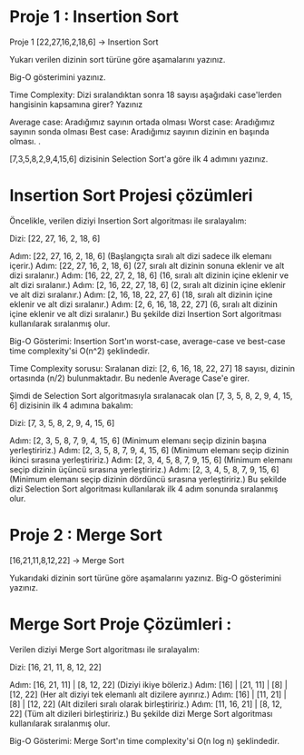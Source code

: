 # Proje 1 : Insertion Sort
Proje 1
[22,27,16,2,18,6] -> Insertion Sort

Yukarı verilen dizinin sort türüne göre aşamalarını yazınız.

Big-O gösterimini yazınız.

Time Complexity: Dizi sıralandıktan sonra 18 sayısı aşağıdaki case'lerden hangisinin kapsamına girer? Yazınız

Average case: Aradığımız sayının ortada olması
Worst case: Aradığımız sayının sonda olması
Best case: Aradığımız sayının dizinin en başında olması.
.



[7,3,5,8,2,9,4,15,6] dizisinin Selection Sort'a göre ilk 4 adımını yazınız.

# Insertion Sort Projesi çözümleri

Öncelikle, verilen diziyi Insertion Sort algoritması ile sıralayalım:

Dizi: [22, 27, 16, 2, 18, 6]

Adım: [22, 27, 16, 2, 18, 6] (Başlangıçta sıralı alt dizi sadece ilk elemanı içerir.)
Adım: [22, 27, 16, 2, 18, 6] (27, sıralı alt dizinin sonuna eklenir ve alt dizi sıralanır.)
Adım: [16, 22, 27, 2, 18, 6] (16, sıralı alt dizinin içine eklenir ve alt dizi sıralanır.)
Adım: [2, 16, 22, 27, 18, 6] (2, sıralı alt dizinin içine eklenir ve alt dizi sıralanır.)
Adım: [2, 16, 18, 22, 27, 6] (18, sıralı alt dizinin içine eklenir ve alt dizi sıralanır.)
Adım: [2, 6, 16, 18, 22, 27] (6, sıralı alt dizinin içine eklenir ve alt dizi sıralanır.)
Bu şekilde dizi Insertion Sort algoritması kullanılarak sıralanmış olur.

Big-O Gösterimi: Insertion Sort'ın worst-case, average-case ve best-case time complexity'si O(n^2) şeklindedir.

Time Complexity sorusu:
Sıralanan dizi: [2, 6, 16, 18, 22, 27]
18 sayısı, dizinin ortasında (n/2) bulunmaktadır. Bu nedenle Average Case'e girer.

Şimdi de Selection Sort algoritmasıyla sıralanacak olan [7, 3, 5, 8, 2, 9, 4, 15, 6] dizisinin ilk 4 adımına bakalım:

Dizi: [7, 3, 5, 8, 2, 9, 4, 15, 6]

Adım: [2, 3, 5, 8, 7, 9, 4, 15, 6] (Minimum elemanı seçip dizinin başına yerleştiririz.)
Adım: [2, 3, 5, 8, 7, 9, 4, 15, 6] (Minimum elemanı seçip dizinin ikinci sırasına yerleştiririz.)
Adım: [2, 3, 4, 5, 8, 7, 9, 15, 6] (Minimum elemanı seçip dizinin üçüncü sırasına yerleştiririz.)
Adım: [2, 3, 4, 5, 8, 7, 9, 15, 6] (Minimum elemanı seçip dizinin dördüncü sırasına yerleştiririz.)
Bu şekilde dizi Selection Sort algoritması kullanılarak ilk 4 adım sonunda sıralanmış olur.

# Proje 2 : Merge Sort

[16,21,11,8,12,22] -> Merge Sort

Yukarıdaki dizinin sort türüne göre aşamalarını yazınız.
Big-O gösterimini yazınız.

# Merge Sort Proje Çözümleri :

Verilen diziyi Merge Sort algoritması ile sıralayalım:

Dizi: [16, 21, 11, 8, 12, 22]

Adım: [16, 21, 11] | [8, 12, 22] (Diziyi ikiye böleriz.)
Adım: [16] | [21, 11] | [8] | [12, 22] (Her alt diziyi tek elemanlı alt dizilere ayırırız.)
Adım: [16] | [11, 21] | [8] | [12, 22] (Alt dizileri sıralı olarak birleştiririz.)
Adım: [11, 16, 21] | [8, 12, 22] (Tüm alt dizileri birleştiririz.)
Bu şekilde dizi Merge Sort algoritması kullanılarak sıralanmış olur.

Big-O Gösterimi: Merge Sort'ın time complexity'si O(n log n) şeklindedir.




